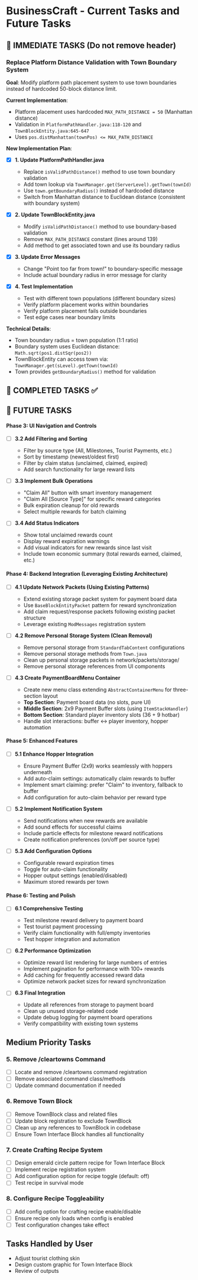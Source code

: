 # BusinessCraft - Current Tasks and Future Tasks

## 🎯 **IMMEDIATE TASKS** (Do not remove header)

### **Replace Platform Distance Validation with Town Boundary System**

**Goal**: Modify platform path placement system to use town boundaries instead of hardcoded 50-block distance limit.

**Current Implementation**:
- Platform placement uses hardcoded `MAX_PATH_DISTANCE = 50` (Manhattan distance)
- Validation in `PlatformPathHandler.java:118-120` and `TownBlockEntity.java:645-647`
- Uses `pos.distManhattan(townPos) <= MAX_PATH_DISTANCE`

**New Implementation Plan**:
- [x] **1. Update PlatformPathHandler.java**
  - Replace `isValidPathDistance()` method to use town boundary validation
  - Add town lookup via `TownManager.get(ServerLevel).getTown(townId)`
  - Use `town.getBoundaryRadius()` instead of hardcoded distance
  - Switch from Manhattan distance to Euclidean distance (consistent with boundary system)

- [x] **2. Update TownBlockEntity.java**
  - Modify `isValidPathDistance()` method to use boundary-based validation
  - Remove `MAX_PATH_DISTANCE` constant (lines around 139)
  - Add method to get associated town and use its boundary radius

- [x] **3. Update Error Messages**
  - Change "Point too far from town!" to boundary-specific message
  - Include actual boundary radius in error message for clarity

- [x] **4. Test Implementation**
  - Test with different town populations (different boundary sizes)
  - Verify platform placement works within boundaries
  - Verify platform placement fails outside boundaries
  - Test edge cases near boundary limits

**Technical Details**:
- Town boundary radius = town population (1:1 ratio)
- Boundary system uses Euclidean distance: `Math.sqrt(pos1.distSqr(pos2))`
- TownBlockEntity can access town via: `TownManager.get(sLevel).getTown(townId)`
- Town provides `getBoundaryRadius()` method for validation

## 🎯 **COMPLETED TASKS** ✅

## 🎯 **FUTURE TASKS**

#### **Phase 3: UI Navigation and Controls**
- [ ] **3.2 Add Filtering and Sorting**
  - Filter by source type (All, Milestones, Tourist Payments, etc.)
  - Sort by timestamp (newest/oldest first)
  - Filter by claim status (unclaimed, claimed, expired)
  - Add search functionality for large reward lists

- [ ] **3.3 Implement Bulk Operations**
  - "Claim All" button with smart inventory management
  - "Claim All [Source Type]" for specific reward categories
  - Bulk expiration cleanup for old rewards
  - Select multiple rewards for batch claiming

- [ ] **3.4 Add Status Indicators**
  - Show total unclaimed rewards count
  - Display reward expiration warnings
  - Add visual indicators for new rewards since last visit
  - Include town economic summary (total rewards earned, claimed, etc.)

#### **Phase 4: Backend Integration (Leveraging Existing Architecture)**
- [ ] **4.1 Update Network Packets (Using Existing Patterns)**
  - Extend existing storage packet system for payment board data
  - Use `BaseBlockEntityPacket` pattern for reward synchronization
  - Add claim request/response packets following existing packet structure
  - Leverage existing `ModMessages` registration system

- [ ] **4.2 Remove Personal Storage System (Clean Removal)**
  - Remove personal storage from `StandardTabContent` configurations
  - Remove personal storage methods from `Town.java`
  - Clean up personal storage packets in network/packets/storage/
  - Remove personal storage references from UI components

- [ ] **4.3 Create PaymentBoardMenu Container**
  - Create new menu class extending `AbstractContainerMenu` for three-section layout
  - **Top Section**: Payment board data (no slots, pure UI)
  - **Middle Section**: 2x9 Payment Buffer slots (using `ItemStackHandler`)
  - **Bottom Section**: Standard player inventory slots (36 + 9 hotbar)
  - Handle slot interactions: buffer ↔ player inventory, hopper automation

#### **Phase 5: Enhanced Features**
- [ ] **5.1 Enhance Hopper Integration**
  - Ensure Payment Buffer (2x9) works seamlessly with hoppers underneath
  - Add auto-claim settings: automatically claim rewards to buffer
  - Implement smart claiming: prefer "Claim" to inventory, fallback to buffer
  - Add configuration for auto-claim behavior per reward type

- [ ] **5.2 Implement Notification System**
  - Send notifications when new rewards are available
  - Add sound effects for successful claims
  - Include particle effects for milestone reward notifications
  - Create notification preferences (on/off per source type)

- [ ] **5.3 Add Configuration Options**
  - Configurable reward expiration times
  - Toggle for auto-claim functionality
  - Hopper output settings (enabled/disabled)
  - Maximum stored rewards per town

#### **Phase 6: Testing and Polish**
- [ ] **6.1 Comprehensive Testing**
  - Test milestone reward delivery to payment board
  - Test tourist payment processing
  - Verify claim functionality with full/empty inventories
  - Test hopper integration and automation

- [ ] **6.2 Performance Optimization**
  - Optimize reward list rendering for large numbers of entries
  - Implement pagination for performance with 100+ rewards
  - Add caching for frequently accessed reward data
  - Optimize network packet sizes for reward synchronization

- [ ] **6.3 Final Integration**
  - Update all references from storage to payment board
  - Clean up unused storage-related code
  - Update debug logging for payment board operations
  - Verify compatibility with existing town systems

## Medium Priority Tasks

### 5. Remove /cleartowns Command
- [ ] Locate and remove /cleartowns command registration
- [ ] Remove associated command class/methods
- [ ] Update command documentation if needed

### 6. Remove Town Block
- [ ] Remove TownBlock class and related files
- [ ] Update block registration to exclude TownBlock
- [ ] Clean up any references to TownBlock in codebase
- [ ] Ensure Town Interface Block handles all functionality

### 7. Create Crafting Recipe System
- [ ] Design emerald circle pattern recipe for Town Interface Block
- [ ] Implement recipe registration system
- [ ] Add configuration option for recipe toggle (default: off)
- [ ] Test recipe in survival mode

### 8. Configure Recipe Toggleability
- [ ] Add config option for crafting recipe enable/disable
- [ ] Ensure recipe only loads when config is enabled
- [ ] Test configuration changes take effect

## Tasks Handled by User
- Adjust tourist clothing skin
- Design custom graphic for Town Interface Block
- Review of outputs